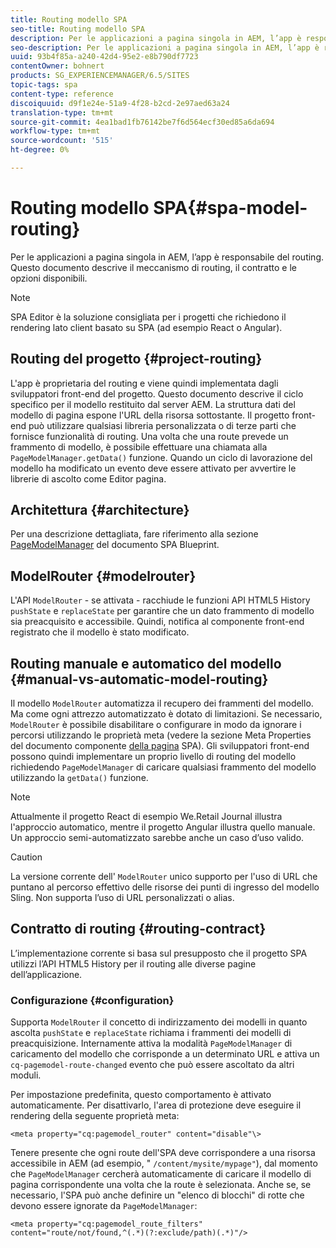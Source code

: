 ```yaml
---
title: Routing modello SPA
seo-title: Routing modello SPA
description: Per le applicazioni a pagina singola in AEM, l’app è responsabile del routing. Questo documento descrive il meccanismo di routing, il contratto e le opzioni disponibili.
seo-description: Per le applicazioni a pagina singola in AEM, l’app è responsabile del routing. Questo documento descrive il meccanismo di routing, il contratto e le opzioni disponibili.
uuid: 93b4f85a-a240-42d4-95e2-e8b790df7723
contentOwner: bohnert
products: SG_EXPERIENCEMANAGER/6.5/SITES
topic-tags: spa
content-type: reference
discoiquuid: d9f1e24e-51a9-4f28-b2cd-2e97aed63a24
translation-type: tm+mt
source-git-commit: 4ea1bad1fb76142be7f6d564ecf30ed85a6da694
workflow-type: tm+mt
source-wordcount: '515'
ht-degree: 0%

---
```



# Routing modello SPA{#spa-model-routing}

Per le applicazioni a pagina singola in AEM, l’app è responsabile del routing. Questo documento descrive il meccanismo di routing, il contratto e le opzioni disponibili.

>[!NOTE]
>
>SPA Editor è la soluzione consigliata per i progetti che richiedono il rendering lato client basato su SPA (ad esempio React o Angular).

## Routing del progetto {#project-routing}

L&#39;app è proprietaria del routing e viene quindi implementata dagli sviluppatori front-end del progetto. Questo documento descrive il ciclo specifico per il modello restituito dal server AEM. La struttura dati del modello di pagina espone l&#39;URL della risorsa sottostante. Il progetto front-end può utilizzare qualsiasi libreria personalizzata o di terze parti che fornisce funzionalità di routing. Una volta che una route prevede un frammento di modello, è possibile effettuare una chiamata alla `PageModelManager.getData()` funzione. Quando un ciclo di lavorazione del modello ha modificato un evento deve essere attivato per avvertire le librerie di ascolto come Editor pagina.

## Architettura {#architecture}

Per una descrizione dettagliata, fare riferimento alla sezione [PageModelManager](/help/sites-developing/spa-blueprint.md#pagemodelmanager) del documento SPA Blueprint.

## ModelRouter {#modelrouter}

L&#39;API `ModelRouter` - se attivata - racchiude le funzioni API HTML5 History `pushState` e `replaceState` per garantire che un dato frammento di modello sia preacquisito e accessibile. Quindi, notifica al componente front-end registrato che il modello è stato modificato.

## Routing manuale e automatico del modello {#manual-vs-automatic-model-routing}

Il modello `ModelRouter` automatizza il recupero dei frammenti del modello. Ma come ogni attrezzo automatizzato è dotato di limitazioni. Se necessario, `ModelRouter` è possibile disabilitare o configurare in modo da ignorare i percorsi utilizzando le proprietà meta (vedere la sezione Meta Properties del documento componente [della pagina](/help/sites-developing/spa-page-component.md) SPA). Gli sviluppatori front-end possono quindi implementare un proprio livello di routing del modello richiedendo `PageModelManager` di caricare qualsiasi frammento del modello utilizzando la `getData()` funzione.

>[!NOTE]
>
>Attualmente il progetto React di esempio We.Retail Journal illustra l&#39;approccio automatico, mentre il progetto Angular illustra quello manuale. Un approccio semi-automatizzato sarebbe anche un caso d’uso valido.

>[!CAUTION]
>
>La versione corrente dell&#39; `ModelRouter` unico supporto per l&#39;uso di URL che puntano al percorso effettivo delle risorse dei punti di ingresso del modello Sling. Non supporta l’uso di URL personalizzati o alias.

## Contratto di routing {#routing-contract}

L’implementazione corrente si basa sul presupposto che il progetto SPA utilizzi l’API HTML5 History per il routing alle diverse pagine dell’applicazione.

### Configurazione {#configuration}

Supporta `ModelRouter` il concetto di indirizzamento dei modelli in quanto ascolta `pushState` e `replaceState` richiama i frammenti dei modelli di preacquisizione. Internamente attiva la modalità `PageModelManager` di caricamento del modello che corrisponde a un determinato URL e attiva un `cq-pagemodel-route-changed` evento che può essere ascoltato da altri moduli.

Per impostazione predefinita, questo comportamento è attivato automaticamente. Per disattivarlo, l&#39;area di protezione deve eseguire il rendering della seguente proprietà meta:

```
<meta property="cq:pagemodel_router" content="disable"\>
```

Tenere presente che ogni route dell&#39;SPA deve corrispondere a una risorsa accessibile in AEM (ad esempio, &quot; `/content/mysite/mypage"`), dal momento che `PageModelManager` cercherà automaticamente di caricare il modello di pagina corrispondente una volta che la route è selezionata. Anche se, se necessario, l&#39;SPA può anche definire un &quot;elenco di blocchi&quot; di rotte che devono essere ignorate da `PageModelManager`:

```
<meta property="cq:pagemodel_route_filters" content="route/not/found,^(.*)(?:exclude/path)(.*)"/>
```
